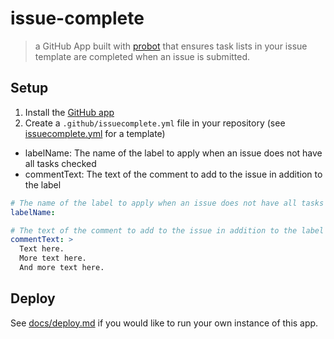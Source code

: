 # issue-complete

> a GitHub App built with [probot](https://github.com/probot/probot) that ensures task lists in your issue template are completed when an issue is submitted.

## Setup

1. Install the [GitHub app](https://github.com/apps/issue-complete)
2. Create a `.github/issuecomplete.yml` file in your repository (see [issuecomplete.yml](issuecomplete.yml) for a template)
* labelName: The name of the label to apply when an issue does not have all tasks checked
* commentText: The text of the comment to add to the issue in addition to the label

```yaml
# The name of the label to apply when an issue does not have all tasks checked
labelName:

# The text of the comment to add to the issue in addition to the label
commentText: >
  Text here.
  More text here.
  And more text here.
```

## Deploy

See [docs/deploy.md](docs/deploy.md) if you would like to run your own instance of this app.
